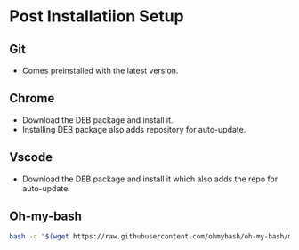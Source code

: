 # Post Installatiion Setup

## Git
- Comes preinstalled with the latest version.

## Chrome
- Download the DEB package and install it.
- Installing DEB package also adds repository for auto-update.

## Vscode
- Download the DEB package and install it which also adds the repo for auto-update.

## Oh-my-bash

```bash
bash -c "$(wget https://raw.githubusercontent.com/ohmybash/oh-my-bash/master/tools/install.sh -O -)"
```